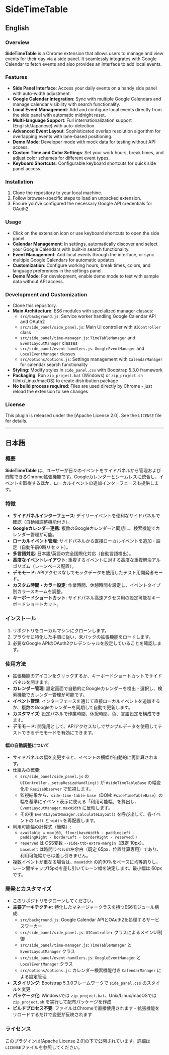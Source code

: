 # SideTimeTable

## English

### Overview
**SideTimeTable** is a Chrome extension that allows users to manage and view events for their day via a side panel. It seamlessly integrates with Google Calendar to fetch events and also provides an interface to add local events.

### Features
- **Side Panel Interface**: Access your daily events on a handy side panel with auto-width adjustment.
- **Google Calendar Integration**: Sync with multiple Google Calendars and manage calendar visibility with search functionality.
- **Local Event Management**: Add and configure local events directly from the side panel with automatic midnight reset.
- **Multi-language Support**: Full internationalization support (English/Japanese) with auto-detection.
- **Advanced Event Layout**: Sophisticated overlap resolution algorithm for overlapping events with lane-based positioning.
- **Demo Mode**: Developer mode with mock data for testing without API access.
- **Custom Time and Color Settings**: Set your work hours, break times, and adjust color schemes for different event types.
- **Keyboard Shortcuts**: Configurable keyboard shortcuts for quick side panel access.

### Installation
1. Clone the repository to your local machine.
2. Follow browser-specific steps to load an unpacked extension.
3. Ensure you've configured the necessary Google API credentials for OAuth2.

### Usage
- Click on the extension icon or use keyboard shortcuts to open the side panel.
- **Calendar Management**: In settings, automatically discover and select your Google Calendars with built-in search functionality.
- **Event Management**: Add local events through the interface, or sync multiple Google Calendars for automatic updates.
- **Customization**: Configure working hours, break times, colors, and language preferences in the settings panel.
- **Demo Mode**: For development, enable demo mode to test with sample data without API access.

### Development and Customization
- Clone this repository.
- **Main Architecture**: ES6 modules with specialized manager classes:
  - `src/background.js`: Service worker handling Google Calendar API and OAuth2
  - `src/side_panel/side_panel.js`: Main UI controller with `UIController` class
  - `src/side_panel/time-manager.js`: `TimeTableManager` and `EventLayoutManager` classes
  - `src/side_panel/event-handlers.js`: `GoogleEventManager` and `LocalEventManager` classes
  - `src/options/options.js`: Settings management with `CalendarManager` for calendar search functionality
- **Styling**: Modify styles in `side_panel.css` with Bootstrap 5.3.0 framework
- **Packaging**: Run `zip_project.bat` (Windows) or `zip_project.sh` (Unix/Linux/macOS) to create distribution package
- **No build process required**: Files are used directly by Chrome - just reload the extension to see changes

### License
This plugin is released under the [Apache License 2.0]. See the `LICENSE` file for details.

---

## 日本語

### 概要
**SideTimeTable** は、ユーザーが日々のイベントをサイドパネルから管理および閲覧できるChrome拡張機能です。Googleカレンダーとシームレスに統合し、イベントを取得するほか、ローカルイベントの追加インターフェースも提供します。

### 特徴
- **サイドパネルインターフェース**: デイリーイベントを便利なサイドパネルで確認（自動幅調整機能付き）。
- **Googleカレンダー連携**: 複数のGoogleカレンダーと同期し、検索機能でカレンダー管理が可能。
- **ローカルイベント管理**: サイドパネルから直接ローカルイベントを追加・設定（自動午前0時リセット）。
- **多言語対応**: 日本語/英語の完全国際化対応（自動言語検出）。
- **高度なイベントレイアウト**: 重複するイベントに対する高度な重複解決アルゴリズム（レーンベース配置）。
- **デモモード**: APIアクセスなしでモックデータを使用したテスト用開発者モード。
- **カスタム時間・カラー設定**: 作業時間、休憩時間を設定し、イベントタイプ別カラースキームを調整。
- **キーボードショートカット**: サイドパネル高速アクセス用の設定可能なキーボードショートカット。

### インストール
1. リポジトリをローカルマシンにクローンします。
2. ブラウザに特化した手順に従い、未パックの拡張機能をロードします。
3. 必要なGoogle APIのOAuth2クレデンシャルを設定していることを確認します。

### 使用方法
- 拡張機能のアイコンをクリックするか、キーボードショートカットでサイドパネルを開きます。
- **カレンダー管理**: 設定画面で自動的にGoogleカレンダーを検出・選択し、検索機能でカレンダー管理が可能です。
- **イベント管理**: インターフェースを通じて直接ローカルイベントを追加するか、複数のGoogleカレンダーを同期して自動で更新します。
- **カスタマイズ**: 設定パネルで作業時間、休憩時間、色、言語設定を構成できます。
- **デモモード**: 開発用として、APIアクセスなしでサンプルデータを使用してテストできるデモモードを有効にできます。

#### 幅の自動調整について
- サイドパネルの幅を変更すると、イベントの横幅が自動的に再計算されます。
- 仕組みの概要:
  - `src/side_panel/side_panel.js` の `UIController._setupResizeHandling()` が `#sideTimeTableBase` の幅変化を `ResizeObserver` で監視します。
  - 監視結果から、`side-time-table-base`（DOM: `#sideTimeTableBase`）の幅を基準にイベント表示に使える「利用可能幅」を算出し、`EventLayoutManager.maxWidth` に反映します。
  - その後 `EventLayoutManager.calculateLayout()` を呼び出して、各イベントの `left` と `width` を再配置します。
- 利用可能幅の計算式（簡略）:
  - `available = max(60, floor(baseWidth - paddingLeft - paddingRight - borderLeft - borderRight - reserved))`
  - `reserved` は CSS変数 `--side-ttb-extra-margin`（既定 10px）。`baseLeft` は時間ラベルの左余白（既定 65px、位置計算専用）であり、利用可能幅からは差し引きません。
- 複数イベントが重なる場合は、`maxWidth` の約90%をベースに均等割りし、レーン間ギャップ(5px)を差し引いてレーン幅を決定します。最小幅は 60px です。

### 開発とカスタマイズ
- このリポジトリをクローンしてください。
- **主要アーキテクチャ**: 特化したマネージャークラスを持つES6モジュール構成:
  - `src/background.js`: Google Calendar APIとOAuth2を処理するサービスワーカー
  - `src/side_panel/side_panel.js`: `UIController` クラスによるメインUI制御
  - `src/side_panel/time-manager.js`: `TimeTableManager` と `EventLayoutManager` クラス
  - `src/side_panel/event-handlers.js`: `GoogleEventManager` と `LocalEventManager` クラス  
  - `src/options/options.js`: カレンダー検索機能付き `CalendarManager` による設定管理
- **スタイリング**: Bootstrap 5.3.0フレームワークで `side_panel.css` のスタイルを変更
- **パッケージ化**: Windowsでは `zip_project.bat`、Unix/Linux/macOSでは `zip_project.sh` を実行して配布パッケージを作成
- **ビルドプロセス不要**: ファイルはChromeで直接使用されます - 拡張機能をリロードするだけで変更が反映されます

### ライセンス
このプラグインは[Apache License 2.0]の下で公開されています。詳細は`LICENSE`ファイルを参照してください。
